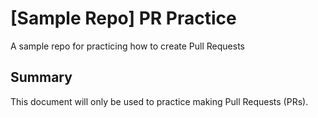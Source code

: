 # [Sample Repo] PR Practice
A sample repo for practicing how to create Pull Requests

## Summary
This document will only be used to practice making Pull Requests (PRs).
